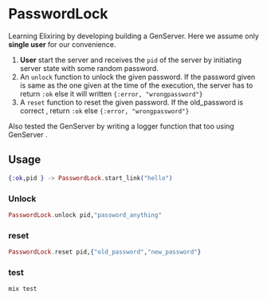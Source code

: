 # PasswordLock

Learning Elixiring by developing building a GenServer.
Here we assume only **single user** for our convenience.

1. **User** start the server and receives the `pid` of the server by initiating server state with some random password.
2. An `unlock` function to unlock the given password. 
   If the password given is same as the one given at the time of the execution, the server has to return `:ok` else it will written `{:error, "wrongpassword"}`
3. A `reset` function to reset the given password. If the old_password is correct , return `:ok` else `{:error, "wrongpassword"}`

Also tested the GenServer by writing a logger function that too using GenServer .

## Usage
```elixir
{:ok,pid } -> PasswordLock.start_link("hello")
```
### Unlock
```elixir
PasswordLock.unlock pid,"password_anything"
```
### reset 
```elixir
PasswordLock.reset pid,{"old_password","new_password"}
```
### test 
```elixir
mix test
```
